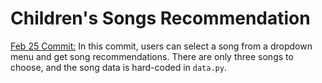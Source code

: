 # Children's Songs Recommendation

[Feb 25 Commit:](http://) In this commit, users can select a song from a dropdown menu and get song recommendations. There are only three songs to choose, and the song data is hard-coded in `data.py`.